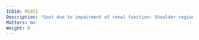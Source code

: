 ```yaml
---
ICD10: M1031
Description: "Gout due to impairment of renal function: Shoulder region"
Matters: No
Weight: 0
---
```


